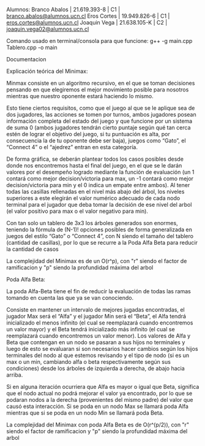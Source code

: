 Alumnos:
Branco Abalos | 21.619.393-8 | C1 | branco.abalos@alumnos.ucn.cl
Eros Cortes | 19.949.826-6 | C1 | eros.cortes@alumnos.ucn.cl 
Joaquin Vega | 21.638.105-K | C2 | joaquin.vega02@alumnos.ucn.cl 

Comando usado en terminal/consola para que funcione:
g++ -g main.cpp Tablero.cpp -o main

Documentacion

Explicación teórica del Minimax:

Minmax consiste en un algoritmo recursivo, en el que se toman decisiones pensando en que elegiremos  el mejor movimiento posible para nosotros mientras que nuestro oponente estará haciendo lo mismo.

Esto tiene ciertos requisitos, como que el juego al que se le aplique sea de dos jugadores, las acciones se tomen por turnos, ambos jugadores posean información completa del estado del juego y que 
funcione por un sistema de suma 0 (ambos jugadores tendrán cierto puntaje según qué tan cerca estén de lograr el objetivo del juego, si tu puntuación es alta, por consecuencia la de tu oponente debe ser baja),
juegos como “Gato”, el “Connect 4” o el “ajedrez” entran en esta categoría.

De forma gráfica, se deberán plantear todos los casos posibles desde donde nos encontremos hasta el final del juego, en el que se le darán valores por el desempeño logrado mediante la función de evaluación 
(un 1 contará como mejor decision/victoria para max, un -1 contará como mejor decision/victoria para min y el 0 indica un empate entre ambos). Al tener todas las casillas rellenadas en el nivel más abajo del árbol,
los niveles superiores a este elegirán el valor numérico adecuado de cada nodo terminal para el jugador que deba tomar la decisión de ese nivel del arbol (el valor positivo para max o el valor negativo para min).

Con tan solo un tablero de 3x3 los árboles generados son enormes, teniendo la fórmula de (N-1)! opciones posibles de forma generalizada en juegos del estilo “Gato” o “Connect 4”, con N siendo el tamaño del tablero 
(cantidad de casillas), por lo que se recurre a la Poda Alfa Beta para reducir la cantidad de casos

La complejidad del Minimax es de un O(r^p), con "r" siendo el factor de ramificacion y "p" siendo la profundidad máxima del arbol


Poda Alfa Beta:

La poda Alfa-Beta tiene el fin de reducir la evaluación de todas las ramas tomando en cuenta las que ya se van conociendo.

Consiste en mantener un intervalo de mejores jugadas encontradas, el jugador Max será el “Alfa” y el jugador Min será el “Beta”, el Alfa tendrá inicializado el menos infinito (el cual se reemplazará cuando encontremos
un valor mayor) y el Beta tendrá inicializado más infinito (el cual se reemplazará cuando encontremos un valor menor). Los valores de Alfa y Beta que contengan en un nodo se pasaran a sus hijos no terminales y luego de
esto se evaluaran si son necesarios hacer cambios según los hijos terminales del nodo al que estemos revisando y el tipo de nodo (si es un max o un min, cambiando alfa o beta respectivamente según sus condiciones) desde
los árboles de izquierda a derecha, de abajo hacia arriba.

Si en alguna iteración ocurriera que Alfa es mayor o igual que Beta, significa que el nodo actual no podrá mejorar el valor ya encontrado, por lo que se podaran nodos a la derecha (provenientes del mismo padre) del valor 
que causó esta interacción. Si se poda en un nodo Max se llamará poda Alfa mientras que si se poda en un nodo Min se llamará poda Beta.

La complejidad del Minimax con poda Alfa Beta es de O(r^(p/2)), con "r" siendo el factor de ramificacion y "p" siendo la profundidad máxima del arbol
